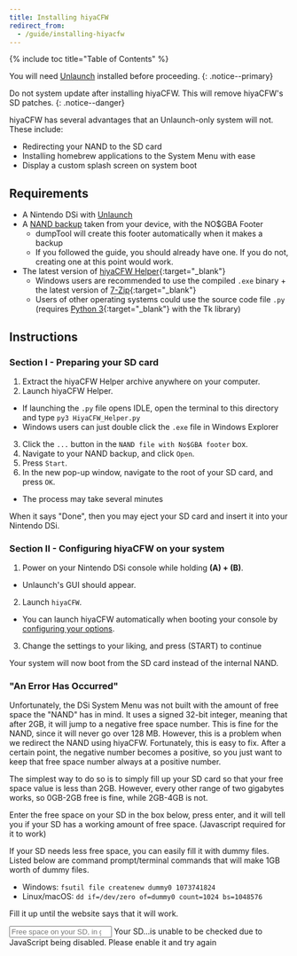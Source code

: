 ```yaml
---
title: Installing hiyaCFW
redirect_from:
  - /guide/installing-hiyacfw
---
```


{% include toc title="Table of Contents" %}

You will need [Unlaunch](/installing-unlaunch) installed before proceeding.
{: .notice--primary}

Do not system update after installing hiyaCFW. This will remove hiyaCFW's SD patches.
{: .notice--danger}

hiyaCFW has several advantages that an Unlaunch-only system will not. These include:
- Redirecting your NAND to the SD card
- Installing homebrew applications to the System Menu with ease
- Display a custom splash screen on system boot

## Requirements
- A Nintendo DSi with [Unlaunch](unlaunch)
- A [NAND backup](nand-dump) taken from your device, with the NO$GBA Footer
  - dumpTool will create this footer automatically when it makes a backup
  - If you followed the guide, you should already have one. If you do not, creating one at this point would work.
- The latest version of [hiyaCFW Helper](https://github.com/mondul/HiyaCFW-Helper/releases){:target="_blank"}
  - Windows users are recommended to use the compiled `.exe` binary + the latest version of [7-Zip](https://www.7-zip.org/download.html){:target="_blank"}
  - Users of other operating systems could use the source code file `.py` (requires [Python 3](https://www.python.org/downloads/){:target="_blank"} with the Tk library)

## Instructions
### Section I - Preparing your SD card
1. Extract the hiyaCFW Helper archive anywhere on your computer.
2. Launch hiyaCFW Helper.
 - If launching the `.py` file opens IDLE, open the terminal to this directory and type `py3 HiyaCFW_Helper.py`
 - Windows users can just double click the `.exe` file in Windows Explorer
3. Click the `...` button in the `NAND file with No$GBA footer` box.
4. Navigate to your NAND backup, and click `Open`.
5. Press `Start`.
6. In the new pop-up window, navigate to the root of your SD card, and press `OK`.
  - The process may take several minutes

When it says "Done", then you may eject your SD card and insert it into your Nintendo DSi.

### Section II - Configuring hiyaCFW on your system
1. Power on your Nintendo DSi console while holding **(A) + (B)**.
  - Unlaunch's GUI should appear.
2. Launch `hiyaCFW`.
  - You can launch hiyaCFW automatically when booting your console by [configuring your options](unlaunch#switching-button-booting-combination).
3. Change the settings to your liking, and press (START) to continue

Your system will now boot from the SD card instead of the internal NAND.


### "An Error Has Occurred"
Unfortunately, the DSi System Menu was not built with the amount of free space the "NAND" has in mind. It uses a signed 32-bit integer, meaning that after 2GB, it will jump to a negative free space number. This is fine for the NAND, since it will never go over 128 MB. However, this is a problem when we redirect the NAND using hiyaCFW. Fortunately, this is easy to fix. After a certain point, the negative number becomes a positive, so you just want to keep that free space number always at a positive number.

The simplest way to do so is to simply fill up your SD card so that your free space value is less than 2GB. However, every other range of two gigabytes works, so 0GB-2GB free is fine, while 2GB-4GB is not.

Enter the free space on your SD in the box below, press enter, and it will tell you if your SD has a working amount of free space. (Javascript required for it to work)

If your SD needs less free space, you can easily fill it with dummy files. Listed below are command prompt/terminal commands that will make 1GB worth of dummy files.
 - Windows: `fsutil file createnew dummy0 1073741824`
 - Linux/macOS: `dd if=/dev/zero of=dummy0 count=1024 bs=1048576`

Fill it up until the website says that it will work.

<input id="sdSpace" type="number" placeholder="Free space on your SD, in gigabytes (ex. 1.5)" onchange="updateWillWork()">
Your SD<span id="willWork">...</span><noscript>is unable to be checked due to JavaScript being disabled. Please enable it and try again</noscript>

<script>
function updateWillWork() {
  let freeSpace = document.getElementById("sdSpace").value;
  document.getElementById("willWork").innerHTML = " " + ((freeSpace % 4) < 2 ? "will work!" : "needs dummy files...");
}
</script>